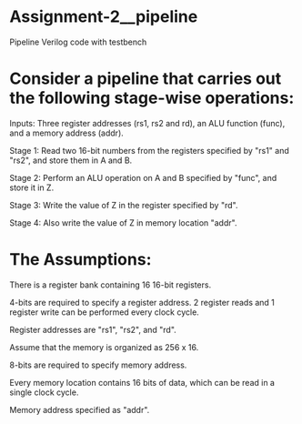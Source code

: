 # Assignment-2__pipeline
Pipeline Verilog code with testbench

# Consider a pipeline that carries out the following stage-wise operations:

Inputs: Three register addresses (rs1, rs2 and rd), an ALU function (func), and a memory address (addr).

Stage 1: Read two 16-bit numbers from the registers specified by "rs1" and "rs2", and store them in A and B.

Stage 2: Perform an ALU operation on A and B specified by "func", and store it in Z.

Stage 3: Write the value of Z in the register specified by "rd".

Stage 4: Also write the value of Z in memory location "addr".

# The Assumptions:
There is a register bank containing 16 16-bit registers.

4-bits are required to specify a register address. 2 register reads and 1 register write can be performed every clock cycle.

Register addresses are "rs1", "rs2", and "rd".

Assume that the memory is organized as 256 x 16.

8-bits are required to specify memory address.

Every memory location contains 16 bits of data, which can be read in a single clock cycle.

Memory address specified as "addr".
